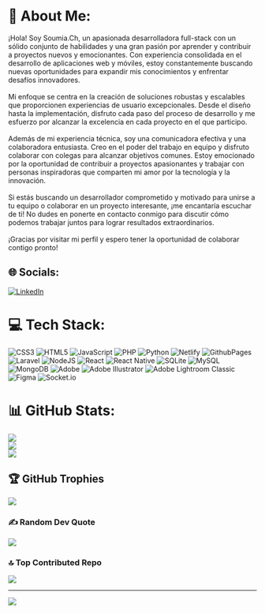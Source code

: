 # 💫 About Me:
¡Hola! Soy Soumia.Ch, un apasionada desarrolladora full-stack con un sólido conjunto de habilidades y una gran pasión por aprender y contribuir a proyectos nuevos y emocionantes. Con experiencia consolidada en el desarrollo de aplicaciones web y móviles, estoy constantemente buscando nuevas oportunidades para expandir mis conocimientos y enfrentar desafíos innovadores.<br><br>Mi enfoque se centra en la creación de soluciones robustas y escalables que proporcionen experiencias de usuario excepcionales. Desde el diseño hasta la implementación, disfruto cada paso del proceso de desarrollo y me esfuerzo por alcanzar la excelencia en cada proyecto en el que participo.<br><br>Además de mi experiencia técnica, soy una comunicadora efectiva y una colaboradora entusiasta. Creo en el poder del trabajo en equipo y disfruto colaborar con colegas para alcanzar objetivos comunes. Estoy emocionado por la oportunidad de contribuir a proyectos apasionantes y trabajar con personas inspiradoras que comparten mi amor por la tecnología y la innovación.<br><br>Si estás buscando un desarrollador comprometido y motivado para unirse a tu equipo o colaborar en un proyecto interesante, ¡me encantaría escuchar de ti! No dudes en ponerte en contacto conmigo para discutir cómo podemos trabajar juntos para lograr resultados extraordinarios.<br><br>¡Gracias por visitar mi perfil y espero tener la oportunidad de colaborar contigo pronto!


## 🌐 Socials:
[![LinkedIn](https://img.shields.io/badge/LinkedIn-%230077B5.svg?logo=linkedin&logoColor=white)](https://linkedin.com/in/https://www.linkedin.com/in/soumia-ch-458b642b9/) 

# 💻 Tech Stack:
![CSS3](https://img.shields.io/badge/css3-%231572B6.svg?style=for-the-badge&logo=css3&logoColor=white) ![HTML5](https://img.shields.io/badge/html5-%23E34F26.svg?style=for-the-badge&logo=html5&logoColor=white) ![JavaScript](https://img.shields.io/badge/javascript-%23323330.svg?style=for-the-badge&logo=javascript&logoColor=%23F7DF1E) ![PHP](https://img.shields.io/badge/php-%23777BB4.svg?style=for-the-badge&logo=php&logoColor=white) ![Python](https://img.shields.io/badge/python-3670A0?style=for-the-badge&logo=python&logoColor=ffdd54) ![Netlify](https://img.shields.io/badge/netlify-%23000000.svg?style=for-the-badge&logo=netlify&logoColor=#00C7B7) ![GithubPages](https://img.shields.io/badge/github%20pages-121013?style=for-the-badge&logo=github&logoColor=white) ![Laravel](https://img.shields.io/badge/laravel-%23FF2D20.svg?style=for-the-badge&logo=laravel&logoColor=white) ![NodeJS](https://img.shields.io/badge/node.js-6DA55F?style=for-the-badge&logo=node.js&logoColor=white) ![React](https://img.shields.io/badge/react-%2320232a.svg?style=for-the-badge&logo=react&logoColor=%2361DAFB) ![React Native](https://img.shields.io/badge/react_native-%2320232a.svg?style=for-the-badge&logo=react&logoColor=%2361DAFB) ![SQLite](https://img.shields.io/badge/sqlite-%2307405e.svg?style=for-the-badge&logo=sqlite&logoColor=white) ![MySQL](https://img.shields.io/badge/mysql-%2300000f.svg?style=for-the-badge&logo=mysql&logoColor=white) ![MongoDB](https://img.shields.io/badge/MongoDB-%234ea94b.svg?style=for-the-badge&logo=mongodb&logoColor=white) ![Adobe](https://img.shields.io/badge/adobe-%23FF0000.svg?style=for-the-badge&logo=adobe&logoColor=white) ![Adobe Illustrator](https://img.shields.io/badge/adobe%20illustrator-%23FF9A00.svg?style=for-the-badge&logo=adobe%20illustrator&logoColor=white) ![Adobe Lightroom Classic](https://img.shields.io/badge/Adobe%20Lightroom%20Classic-31A8FF.svg?style=for-the-badge&logo=Adobe%20Lightroom%20Classic&logoColor=white) ![Figma](https://img.shields.io/badge/figma-%23F24E1E.svg?style=for-the-badge&logo=figma&logoColor=white) ![Socket.io](https://img.shields.io/badge/Socket.io-black?style=for-the-badge&logo=socket.io&badgeColor=010101)
# 📊 GitHub Stats:
![](https://github-readme-stats.vercel.app/api?username=Soumia&theme=dark&hide_border=false&include_all_commits=false&count_private=false)<br/>
![](https://github-readme-streak-stats.herokuapp.com/?user=Soumia&theme=dark&hide_border=false)<br/>
![](https://github-readme-stats.vercel.app/api/top-langs/?username=Soumia&theme=dark&hide_border=false&include_all_commits=false&count_private=false&layout=compact)

## 🏆 GitHub Trophies
![](https://github-profile-trophy.vercel.app/?username=Soumia&theme=monokai&no-frame=false&no-bg=true&margin-w=4)

### ✍️ Random Dev Quote
![](https://quotes-github-readme.vercel.app/api?type=horizontal&theme=radical)

### 🔝 Top Contributed Repo
![](https://github-contributor-stats.vercel.app/api?username=Soumia&limit=5&theme=dark&combine_all_yearly_contributions=true)

---
[![](https://visitcount.itsvg.in/api?id=Soumia&icon=0&color=0)](https://visitcount.itsvg.in)

<!-- Proudly created with GPRM ( https://gprm.itsvg.in ) -->
